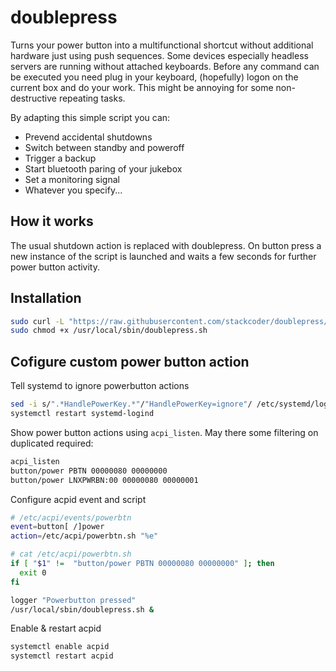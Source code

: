 doublepress
===========

Turns your power button into a multifunctional shortcut without additional hardware just using push sequences. Some devices especially headless servers are running without attached keyboards. Before any command can be executed you need plug in your keyboard, (hopefully) logon on the current box and do your work. This might be annoying for some non-destructive repeating tasks.

By adapting this simple script you can:
- Prevend accidental shutdowns
- Switch between standby and poweroff
- Trigger a backup
- Start bluetooth paring of your jukebox
- Set a monitoring signal
- Whatever you specify...

## How it works

The usual shutdown action is replaced with doublepress. On button press a new instance of the script is launched and waits a few seconds for further power button activity.

## Installation

```bash
sudo curl -L "https://raw.githubusercontent.com/stackcoder/doublepress/master/doublepress.sh" -o /usr/local/sbin/doublepress.sh
sudo chmod +x /usr/local/sbin/doublepress.sh
```

## Cofigure custom power button action

Tell systemd to ignore powerbutton actions

```bash
sed -i s/".*HandlePowerKey.*"/"HandlePowerKey=ignore"/ /etc/systemd/logind.conf
systemctl restart systemd-logind
```

Show power button actions using `acpi_listen`. May there some filtering on duplicated required:

```bash
acpi_listen
button/power PBTN 00000080 00000000
button/power LNXPWRBN:00 00000080 00000001
```

Configure acpid event and script

```bash
# /etc/acpi/events/powerbtn
event=button[ /]power
action=/etc/acpi/powerbtn.sh "%e"

# cat /etc/acpi/powerbtn.sh
if [ "$1" !=  "button/power PBTN 00000080 00000000" ]; then
  exit 0
fi

logger "Powerbutton pressed"
/usr/local/sbin/doublepress.sh &
```

Enable & restart acpid

```bash
systemctl enable acpid
systemctl restart acpid
```
